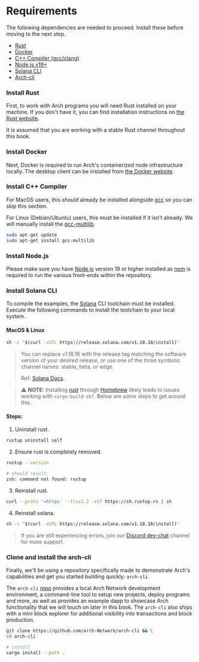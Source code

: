 # Requirements

The following dependencies are needed to proceed. Install these before moving to the next step.

- [Rust]
- [Docker]
- [C++ Compiler (gcc/clang)]
- [Node.js v19+]
- [Solana CLI]
- [Arch-cli]

### Install Rust
First, to work with Arch programs you will need Rust installed on your machine. If you don't have it, you can find installation instructions on [the Rust website].

It is assumed that you are working with a stable Rust channel throughout this book.

### Install Docker
Next, Docker is required to run Arch's containerized node infrastructure locally. The desktop client can be installed from [the Docker website].

### Install C++ Compiler

For MacOS users, this *should* already be installed alongside [gcc] so you can skip this section.

For Linux (Debian/Ubuntu) users, this must be installed if it isn't already. We will manually install the [gcc-multilib].
```bash
sudo apt-get update
sudo apt-get install gcc-multilib
```

### Install Node.js

Please make sure you have [Node.js] version 19 or higher installed as [npm] is required to run the various front-ends within the repository. 

### Install Solana CLI

To compile the examples, the [Solana] CLI toolchain must be installed. Execute the following commands to install the toolchain to your local system.

#### MacOS & Linux

```bash
sh -c "$(curl -sSfL https://release.solana.com/v1.18.18/install)"
```

> You can replace v1.18.18 with the release tag matching the software version of your desired release, or use one of the three symbolic channel names: stable, beta, or edge. 
>
> Ref: [Solana Docs].

> ⚠️ **NOTE:** Installing [rust] through [Homebrew] likely leads to issues working with `cargo-build-sbf`. Below are some steps to get around this.

#### Steps:

1. Uninstall rust.
```bash
rustup uninstall self
```

2. Ensure rust is completely removed.
```bash
rustup --version

# should result:
zsh: command not found: rustup
```

3. Reinstall rust.
```bash
curl --proto '=https' --tlsv1.2 -sSf https://sh.rustup.rs | sh
```

4. Reinstall solana.
```bash
sh -c "$(curl -sSfL https://release.solana.com/v1.18.18/install)"
```

> If you are still experiencing errors, join our [Discord dev-chat] channel for more support.

### Clone and install the arch-cli

Finally, we'll be using a repository specifically made to demonstrate Arch's capabilities and get you started building quickly: `arch-cli`. 

The `arch-cli` [repo] provides a local Arch Network development environment, a command-line tool to setup new projects, deploy programs and more, as well as provides an example dapp to showcase Arch functionality that we will touch on later in this book. The `arch-cli` also ships with a mini block explorer for additional visibility into transactions and block production.

```bash
git clone https://github.com/arch-Network/arch-cli && \
cd arch-cli

# install
cargo install --path .
```

<!-- INTERNAL -->
[Rust]: #install-rust
[Docker]: #install-docker
[C++ Compiler (gcc/clang)]: #install-c-compiler
[Node.js v19+]: #install-nodejs
[Solana CLI]: #install-solana-cli
[Arch-cli]: #clone-and-install-the-arch-cli

<!-- EXTERNAL -->
[GCC]: https://gcc.gnu.org/
[gcc-multilib]: https://packages.debian.org/sid/gcc-multilib
[npm]: https://github.com/npm/cli
[eBPF]: https://ebpf.io/
[repo]: https://github.com/arch-Network/arch-cli
[rust]: https://www.rust-lang.org
[Solana]: https://github.com/solana-labs/solana
[Node.js]: https://nodejs.org/en/download/package-manager
[Homebrew]: https://brew.sh/
[Solana Docs]: https://docs.solanalabs.com/cli/install#macos--linux
[the Rust website]: https://www.rust-lang.org/tools/install
[the Docker website]: https://www.docker.com/products/docker-desktop/
[Discord dev-chat]: https://discord.com/channels/1241112027963986001/1270921925991989268
